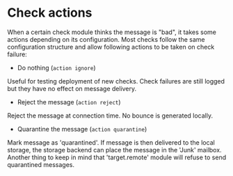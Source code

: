 # Check actions

When a certain check module thinks the message is "bad", it takes some actions
depending on its configuration. Most checks follow the same configuration
structure and allow following actions to be taken on check failure:

- Do nothing (`action ignore`)

Useful for testing deployment of new checks. Check failures are still logged
but they have no effect on message delivery.

- Reject the message (`action reject`)

Reject the message at connection time. No bounce is generated locally.

- Quarantine the message (`action quarantine`)

Mark message as 'quarantined'. If message is then delivered to the local
storage, the storage backend can place the message in the 'Junk' mailbox.
Another thing to keep in mind that 'target.remote' module
will refuse to send quarantined messages.